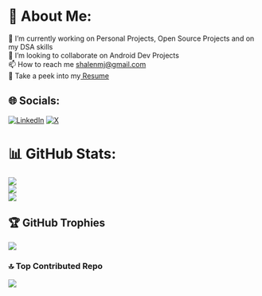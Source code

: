 # 💫 About Me:
🔭 I’m currently working on Personal Projects, Open Source Projects and on my DSA skills<br>👯 I’m looking to collaborate on Android Dev Projects<br>📫 How to reach me shalenmj@gmail.com<br>📄 Take a peek into my<a href="https://drive.google.com/file/d/1SP_6fcmsPsXICCJmxoYs3QpGYVgKMsdl/view?usp=drive_link" target="_blank"> Resume</a>


## 🌐 Socials:
[![LinkedIn](https://img.shields.io/badge/LinkedIn-%230077B5.svg?logo=linkedin&logoColor=white)](https://linkedin.com/in/shalen-mathew-3b566921b) [![X](https://img.shields.io/badge/X-black.svg?logo=X&logoColor=white)](https://x.com/@shalenmathew) 

# 📊 GitHub Stats:
![](https://github-readme-stats.vercel.app/api?username=shalenMathew&theme=dark&hide_border=false&include_all_commits=false&count_private=false)<br/>
![](https://github-readme-streak-stats.herokuapp.com/?user=shalenMathew&theme=dark&hide_border=false)<br/>
![](https://github-readme-stats.vercel.app/api/top-langs/?username=shalenMathew&theme=dark&hide_border=false&include_all_commits=false&count_private=false&layout=compact)

## 🏆 GitHub Trophies
![](https://github-profile-trophy.vercel.app/?username=shalenMathew&theme=radical&no-frame=false&no-bg=true&margin-w=4)

### 🔝 Top Contributed Repo
![](https://github-contributor-stats.vercel.app/api?username=shalenMathew&limit=5&theme=dark&combine_all_yearly_contributions=true)

<!-- Proudly created with GPRM ( https://gprm.itsvg.in ) -->

